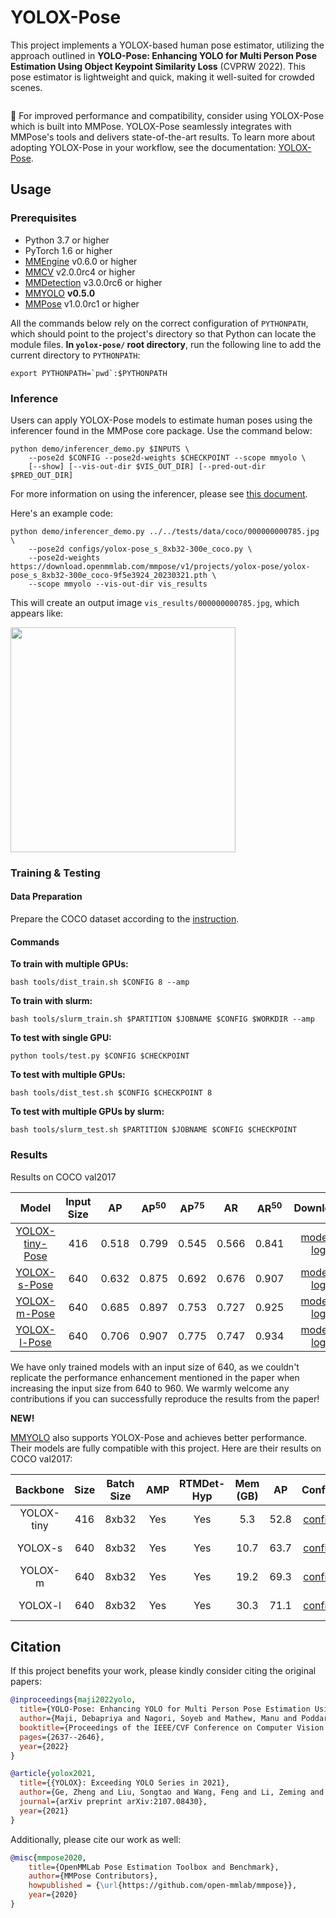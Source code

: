 # YOLOX-Pose

This project implements a YOLOX-based human pose estimator, utilizing the approach outlined in **YOLO-Pose: Enhancing YOLO for Multi Person Pose Estimation Using Object Keypoint Similarity Loss** (CVPRW 2022). This pose estimator is lightweight and quick, making it well-suited for crowded scenes.

<img src="https://user-images.githubusercontent.com/26127467/226655503-3cee746e-6e42-40be-82ae-6e7cae2a4c7e.jpg" alt><br>

📌 For improved performance and compatibility, consider using YOLOX-Pose which is built into MMPose. YOLOX-Pose seamlessly integrates with MMPose's tools and delivers state-of-the-art results. To learn more about adopting YOLOX-Pose in your workflow, see the documentation: [YOLOX-Pose](/configs/body_2d_keypoint/yoloxpose/README.md).

## Usage

### Prerequisites

- Python 3.7 or higher
- PyTorch 1.6 or higher
- [MMEngine](https://github.com/open-mmlab/mmengine) v0.6.0 or higher
- [MMCV](https://github.com/open-mmlab/mmcv) v2.0.0rc4 or higher
- [MMDetection](https://github.com/open-mmlab/mmdetection) v3.0.0rc6 or higher
- [MMYOLO](https://github.com/open-mmlab/mmyolo) **v0.5.0**
- [MMPose](https://github.com/open-mmlab/mmpose) v1.0.0rc1 or higher

All the commands below rely on the correct configuration of `PYTHONPATH`, which should point to the project's directory so that Python can locate the module files. **In `yolox-pose/` root directory**, run the following line to add the current directory to `PYTHONPATH`:

```shell
export PYTHONPATH=`pwd`:$PYTHONPATH
```

### Inference

Users can apply YOLOX-Pose models to estimate human poses using the inferencer found in the MMPose core package. Use the command below:

```shell
python demo/inferencer_demo.py $INPUTS \
    --pose2d $CONFIG --pose2d-weights $CHECKPOINT --scope mmyolo \
    [--show] [--vis-out-dir $VIS_OUT_DIR] [--pred-out-dir $PRED_OUT_DIR]
```

For more information on using the inferencer, please see [this document](https://mmpose.readthedocs.io/en/latest/user_guides/inference.html#out-of-the-box-inferencer).

Here's an example code:

```shell
python demo/inferencer_demo.py ../../tests/data/coco/000000000785.jpg \
    --pose2d configs/yolox-pose_s_8xb32-300e_coco.py \
    --pose2d-weights https://download.openmmlab.com/mmpose/v1/projects/yolox-pose/yolox-pose_s_8xb32-300e_coco-9f5e3924_20230321.pth \
    --scope mmyolo --vis-out-dir vis_results
```

This will create an output image `vis_results/000000000785.jpg`, which appears like:

<img src="https://user-images.githubusercontent.com/26127467/226552585-19b91294-9751-4599-98e7-5dae071a1761.jpg" height="360px" alt><br>

### Training & Testing

#### Data Preparation

Prepare the COCO dataset according to the [instruction](https://mmpose.readthedocs.io/en/latest/dataset_zoo/2d_body_keypoint.html#coco).

#### Commands

**To train with multiple GPUs:**

```shell
bash tools/dist_train.sh $CONFIG 8 --amp
```

**To train with slurm:**

```shell
bash tools/slurm_train.sh $PARTITION $JOBNAME $CONFIG $WORKDIR --amp
```

**To test with single GPU:**

```shell
python tools/test.py $CONFIG $CHECKPOINT
```

**To test with multiple GPUs:**

```shell
bash tools/dist_test.sh $CONFIG $CHECKPOINT 8
```

**To test with multiple GPUs by slurm:**

```shell
bash tools/slurm_test.sh $PARTITION $JOBNAME $CONFIG $CHECKPOINT
```

### Results

Results on COCO val2017

|                              Model                              | Input Size |  AP   | AP<sup>50</sup> | AP<sup>75</sup> |  AR   | AR<sup>50</sup> |                                 Download                                 |
| :-------------------------------------------------------------: | :--------: | :---: | :-------------: | :-------------: | :---: | :-------------: | :----------------------------------------------------------------------: |
| [YOLOX-tiny-Pose](./configs/yolox-pose_tiny_4xb64-300e_coco.py) |    416     | 0.518 |      0.799      |      0.545      | 0.566 |      0.841      | [model](https://download.openmmlab.com/mmpose/v1/projects/yolox-pose/yolox-pose_tiny_4xb64-300e_coco-c47dd83b_20230321.pth) \| [log](https://download.openmmlab.com/mmpose/v1/projects/yolox-pose/yolox-pose_tiny_4xb64-300e_coco_20230321.json) |
|    [YOLOX-s-Pose](./configs/yolox-pose_s_8xb32-300e_coco.py)    |    640     | 0.632 |      0.875      |      0.692      | 0.676 |      0.907      | [model](https://download.openmmlab.com/mmpose/v1/projects/yolox-pose/yolox-pose_s_8xb32-300e_coco-9f5e3924_20230321.pth) \| [log](https://download.openmmlab.com/mmpose/v1/projects/yolox-pose/yolox-pose_s_8xb32-300e_coco_20230321.json) |
|    [YOLOX-m-Pose](./configs/yolox-pose_m_4xb64-300e_coco.py)    |    640     | 0.685 |      0.897      |      0.753      | 0.727 |      0.925      | [model](https://download.openmmlab.com/mmpose/v1/projects/yolox-pose/yolox-pose_m_4xb64-300e_coco-cbd11d30_20230321.pth) \| [log](https://download.openmmlab.com/mmpose/v1/projects/yolox-pose/yolox-pose_m_4xb64-300e_coco_20230321.json) |
|    [YOLOX-l-Pose](./configs/yolox-pose_l_4xb64-300e_coco.py)    |    640     | 0.706 |      0.907      |      0.775      | 0.747 |      0.934      | [model](https://download.openmmlab.com/mmpose/v1/projects/yolox-pose/yolox-pose_l_4xb64-300e_coco-122e4cf8_20230321.pth) \| [log](https://download.openmmlab.com/mmpose/v1/projects/yolox-pose/yolox-pose_l_4xb64-300e_coco_20230321.json) |

We have only trained models with an input size of 640, as we couldn't replicate the performance enhancement mentioned in the paper when increasing the input size from 640 to 960. We warmly welcome any contributions if you can successfully reproduce the results from the paper!

**NEW!**

[MMYOLO](https://github.com/open-mmlab/mmyolo/blob/dev/configs/yolox/README.md#yolox-pose) also supports YOLOX-Pose and achieves better performance. Their models are fully compatible with this project. Here are their results on COCO val2017:

|  Backbone  | Size | Batch Size | AMP | RTMDet-Hyp | Mem (GB) |  AP  |                                   Config                                   |                                   Download                                    |
| :--------: | :--: | :--------: | :-: | :--------: | :------: | :--: | :------------------------------------------------------------------------: | :---------------------------------------------------------------------------: |
| YOLOX-tiny | 416  |   8xb32    | Yes |    Yes     |   5.3    | 52.8 | [config](https://github.com/open-mmlab/mmyolo/blob/dev/configs/yolox/pose/yolox-pose_tiny_8xb32-300e-rtmdet-hyp_coco.py) | [model](https://download.openmmlab.com/mmyolo/v0/yolox/pose/yolox-pose_tiny_8xb32-300e-rtmdet-hyp_coco/yolox-pose_tiny_8xb32-300e-rtmdet-hyp_coco_20230427_080351-2117af67.pth) \| [log](https://download.openmmlab.com/mmyolo/v0/yolox/pose/yolox-pose_tiny_8xb32-300e-rtmdet-hyp_coco/yolox-pose_tiny_8xb32-300e-rtmdet-hyp_coco_20230427_080351.log.json) |
|  YOLOX-s   | 640  |   8xb32    | Yes |    Yes     |   10.7   | 63.7 | [config](https://github.com/open-mmlab/mmyolo/blob/dev/configs/yolox/pose/yolox-pose_s_8xb32-300e-rtmdet-hyp_coco.py) | [model](https://download.openmmlab.com/mmyolo/v0/yolox/pose/yolox-pose_s_8xb32-300e-rtmdet-hyp_coco/yolox-pose_s_8xb32-300e-rtmdet-hyp_coco_20230427_005150-e87d843a.pth) \| [log](https://download.openmmlab.com/mmyolo/v0/yolox/pose/yolox-pose_s_8xb32-300e-rtmdet-hyp_coco/yolox-pose_s_8xb32-300e-rtmdet-hyp_coco_20230427_005150.log.json) |
|  YOLOX-m   | 640  |   8xb32    | Yes |    Yes     |   19.2   | 69.3 | [config](https://github.com/open-mmlab/mmyolo/blob/dev/configs/yolox/pose/yolox-pose_m_8xb32-300e-rtmdet-hyp_coco.py) | [model](https://download.openmmlab.com/mmyolo/v0/yolox/pose/yolox-pose_m_8xb32-300e-rtmdet-hyp_coco/yolox-pose_m_8xb32-300e-rtmdet-hyp_coco_20230427_094024-bbeacc1c.pth) \| [log](https://download.openmmlab.com/mmyolo/v0/yolox/pose/yolox-pose_m_8xb32-300e-rtmdet-hyp_coco/yolox-pose_m_8xb32-300e-rtmdet-hyp_coco_20230427_094024.log.json) |
|  YOLOX-l   | 640  |   8xb32    | Yes |    Yes     |   30.3   | 71.1 | [config](https://github.com/open-mmlab/mmyolo/blob/dev/configs/yolox/pose/yolox-pose_l_8xb32-300e-rtmdet-hyp_coco.py) | [model](https://download.openmmlab.com/mmyolo/v0/yolox/pose/yolox-pose_l_8xb32-300e-rtmdet-hyp_coco/yolox-pose_l_8xb32-300e-rtmdet-hyp_coco_20230427_041140-82d65ac8.pth) \| [log](https://download.openmmlab.com/mmyolo/v0/yolox/pose/yolox-pose_l_8xb32-300e-rtmdet-hyp_coco/yolox-pose_l_8xb32-300e-rtmdet-hyp_coco_20230427_041140.log.json) |

## Citation

If this project benefits your work, please kindly consider citing the original papers:

```bibtex
@inproceedings{maji2022yolo,
  title={YOLO-Pose: Enhancing YOLO for Multi Person Pose Estimation Using Object Keypoint Similarity Loss},
  author={Maji, Debapriya and Nagori, Soyeb and Mathew, Manu and Poddar, Deepak},
  booktitle={Proceedings of the IEEE/CVF Conference on Computer Vision and Pattern Recognition},
  pages={2637--2646},
  year={2022}
}
```

```bibtex
@article{yolox2021,
  title={{YOLOX}: Exceeding YOLO Series in 2021},
  author={Ge, Zheng and Liu, Songtao and Wang, Feng and Li, Zeming and Sun, Jian},
  journal={arXiv preprint arXiv:2107.08430},
  year={2021}
}
```

Additionally, please cite our work as well:

```bibtex
@misc{mmpose2020,
    title={OpenMMLab Pose Estimation Toolbox and Benchmark},
    author={MMPose Contributors},
    howpublished = {\url{https://github.com/open-mmlab/mmpose}},
    year={2020}
}
```
